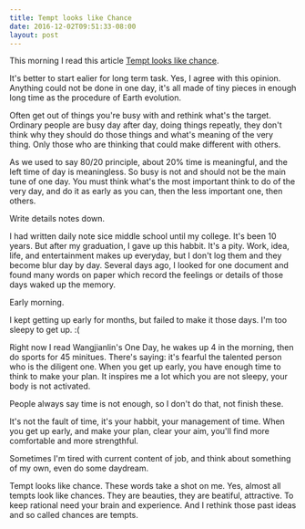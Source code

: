 ```yaml
---
title: Tempt looks like Chance
date: 2016-12-02T09:51:33-08:00
layout: post
---
```


This morning I read this article [Tempt looks like chance](https://www.huxiu.com/article/173050.html).

It's better to start ealier for long term task. Yes, I agree with this opinion. Anything could not be done in one day, it's all made of tiny pieces in enough long time as the procedure of Earth evolution.

Often get out of things you're busy with and rethink what's the target. Ordinary people are busy day after day, doing things repeatly, they don't think why they should do those things and what's meaning of the very thing. Only those who are thinking that could make different with others.

As we used to say 80/20 principle, about 20% time is meaningful, and the left time of day is meaningless. So busy is not and should not be the main tune of one day. You must think what's the most important think to do of the very day, and do it as early as you can, then the less important one, then others.

Write details notes down.

I had written daily note sice middle school until my college. It's been 10 years. But after my graduation, I gave up this habbit. It's a pity. Work, idea, life, and entertainment makes up everyday, but I don't log them and they become blur day by day. Several days ago, I looked for one document and found many words on paper which record the feelings or details of those days waked up the memory.

Early morning.

I kept getting up early for months, but failed to make it those days. I'm too sleepy to get up. :(

Right now I read Wangjianlin's One Day, he wakes up 4 in the morning, then do sports for 45 minitues. There's saying: it's fearful the talented person who is the diligent one. When you get up early, you have enough time to think to make your plan. It inspires me a lot which you are not sleepy, your body is not activated.

People always say time is not enough, so I don't do that, not finish these.

It's not the fault of time, it's your habbit, your management of time. When you get up early, and make your plan, clear your aim, you'll find more comfortable and more strengthful.

Sometimes I'm tired with current content of job, and think about something of my own, even do some daydream.

Tempt looks like chance. These words take a shot on me. Yes, almost all tempts look like chances. They are beauties, they are beatiful, attractive. To keep rational need your brain and experience. And I rethink those past ideas and so called chances are tempts.
